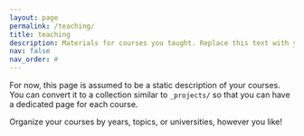```yaml
---
layout: page
permalink: /teaching/
title: teaching
description: Materials for courses you taught. Replace this text with your description.
nav: false
nav_order: #
---
```


For now, this page is assumed to be a static description of your courses. You can convert it to a collection similar to `_projects/` so that you can have a dedicated page for each course.

Organize your courses by years, topics, or universities, however you like!
